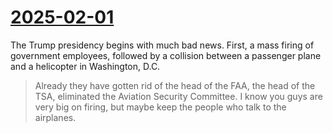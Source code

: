 # [2025-02-01](https://s3.amazonaws.com/writecomments.com/transcripts/ce411e15bcfce5bccc85f62e0b0d7c0b.csv)

The Trump presidency begins with much bad news. First, a mass firing of government employees, followed by a collision between a passenger plane and a helicopter in Washington, D.C.

> Already they have gotten rid of the head of the FAA, the head of the TSA, eliminated the Aviation Security Committee. I know you guys are very big on firing, but maybe keep the people who talk to the airplanes.

